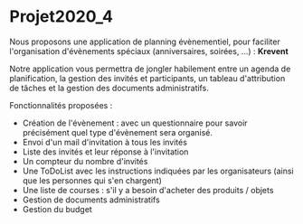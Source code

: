 # Projet2020_4

Nous proposons une application de planning évènementiel, pour faciliter l'organisation d'évènements spéciaux (anniversaires, soirées, ...) : **Krevent**

Notre application vous permettra de jongler habilement entre un agenda de planification, la gestion des invités et participants,  un tableau d'attribution de tâches et la gestion des documents administratifs. 




Fonctionnalités proposées :
  - Création de l'évènement : avec un questionnaire pour savoir précisément quel type d'évènement sera organisé.
  - Envoi d'un mail d'invitation à tous les invités
  - Liste des invités et leur réponse à l'invitation
  - Un compteur du nombre d'invités
  - Une ToDoList avec les instructions indiquées par les organisateurs (ainsi que les personnes qui s'en chargent)
  - Une liste de courses : s'il y a besoin d'acheter des produits / objets
  - Gestion de documents administratifs
  - Gestion du budget

